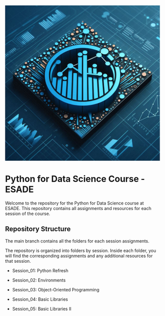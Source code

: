![Python for Data Science](course_logo.png)

# Python for Data Science Course - ESADE

Welcome to the repository for the Python for Data Science course at ESADE. This repository contains all  assignments and resources for each session of the course.

## Repository Structure

The main branch contains all the folders for each session assignments.

The repository is organized into folders by session. Inside each folder, you will find the corresponding assignments and any additional resources for that session.

- Session_01: Python Refresh

- Session_02: Environments

- Session_03: Object-Oriented Programming

- Session_04: Basic Libraries

- Session_05: Basic Libraries II